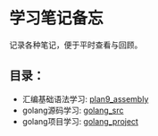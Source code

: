 # 学习笔记备忘
记录各种笔记，便于平时查看与回顾。

## 目录： 
+ 汇编基础语法学习: [plan9_assembly](./plan9_assembly)
+ golang源码学习: [golang_src](./golang_src)
+ golang项目学习: [golang_project](./golang_project)

